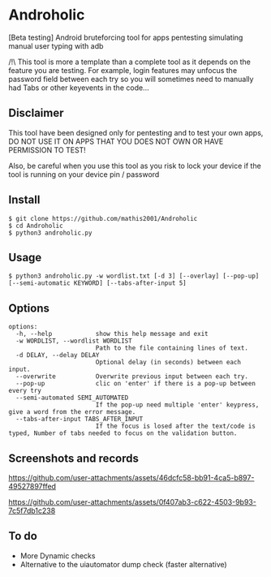 # Androholic
[Beta testing] Android bruteforcing tool for apps pentesting simulating manual user typing with adb

/!\ This tool is more a template than a complete tool as it depends on the feature you are testing.
For example, login features may unfocus the password field between each try so you will sometimes need to manually had Tabs or other keyevents in the code...

## Disclaimer

This tool have been designed only for pentesting and to test your own apps, DO NOT USE IT ON APPS THAT YOU DOES NOT OWN OR HAVE PERMISSION TO TEST!

Also, be careful when you use this tool as you risk to lock your device if the tool is running on your device pin / password

## Install

```
$ git clone https://github.com/mathis2001/Androholic
$ cd Androholic
$ python3 androholic.py
```

## Usage

```
$ python3 androholic.py -w wordlist.txt [-d 3] [--overlay] [--pop-up] [--semi-automatic KEYWORD] [--tabs-after-input 5]
```

## Options

```
options:
  -h, --help            show this help message and exit
  -w WORDLIST, --wordlist WORDLIST
                        Path to the file containing lines of text.
  -d DELAY, --delay DELAY
                        Optional delay (in seconds) between each input.
  --overwrite           Overwrite previous input between each try.
  --pop-up              clic on 'enter' if there is a pop-up between every try
  --semi-automated SEMI_AUTOMATED
                        If the pop-up need multiple 'enter' keypress, give a word from the error message.
  --tabs-after-input TABS_AFTER_INPUT
                        If the focus is losed after the text/code is typed, Number of tabs needed to focus on the validation button.
```

## Screenshots and records

https://github.com/user-attachments/assets/46dcfc58-bb91-4ca5-b897-49527897ffed

https://github.com/user-attachments/assets/0f407ab3-c622-4503-9b93-7c5f7db1c238


## To do

- More Dynamic checks
- Alternative to the uiautomator dump check (faster alternative)






